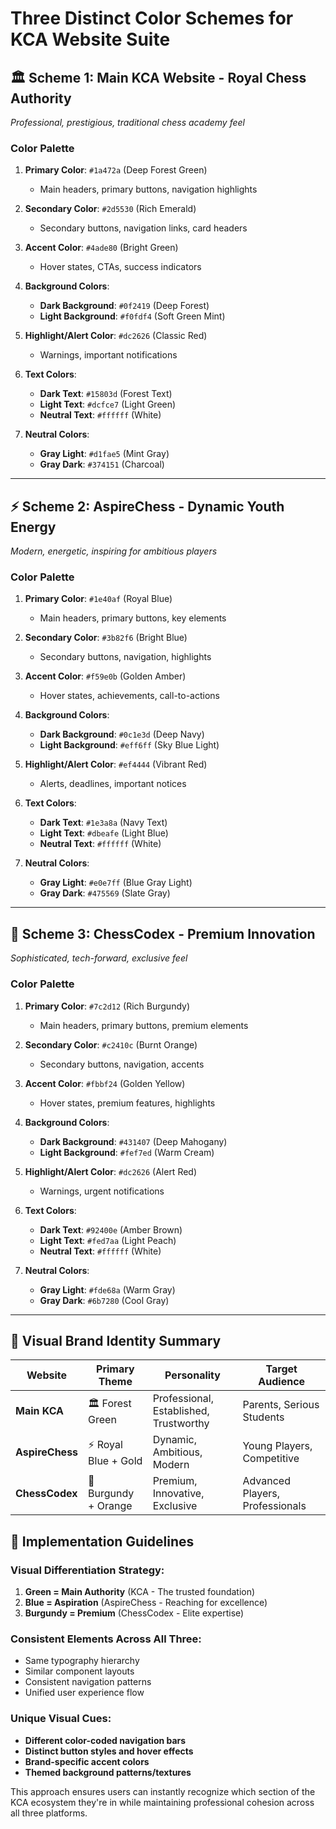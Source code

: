 # Three Distinct Color Schemes for KCA Website Suite

## 🏛️ **Scheme 1: Main KCA Website - Royal Chess Authority**
*Professional, prestigious, traditional chess academy feel*

### Color Palette
1. **Primary Color**: `#1a472a` (Deep Forest Green)
   - Main headers, primary buttons, navigation highlights

2. **Secondary Color**: `#2d5530` (Rich Emerald)
   - Secondary buttons, navigation links, card headers

3. **Accent Color**: `#4ade80` (Bright Green)
   - Hover states, CTAs, success indicators

4. **Background Colors**:
   - **Dark Background**: `#0f2419` (Deep Forest)
   - **Light Background**: `#f0fdf4` (Soft Green Mint)

5. **Highlight/Alert Color**: `#dc2626` (Classic Red)
   - Warnings, important notifications

6. **Text Colors**:
   - **Dark Text**: `#15803d` (Forest Text)
   - **Light Text**: `#dcfce7` (Light Green)
   - **Neutral Text**: `#ffffff` (White)

7. **Neutral Colors**:
   - **Gray Light**: `#d1fae5` (Mint Gray)
   - **Gray Dark**: `#374151` (Charcoal)

---

## ⚡ **Scheme 2: AspireChess - Dynamic Youth Energy**
*Modern, energetic, inspiring for ambitious players*

### Color Palette
1. **Primary Color**: `#1e40af` (Royal Blue)
   - Main headers, primary buttons, key elements

2. **Secondary Color**: `#3b82f6` (Bright Blue)
   - Secondary buttons, navigation, highlights

3. **Accent Color**: `#f59e0b` (Golden Amber)
   - Hover states, achievements, call-to-actions

4. **Background Colors**:
   - **Dark Background**: `#0c1e3d` (Deep Navy)
   - **Light Background**: `#eff6ff` (Sky Blue Light)

5. **Highlight/Alert Color**: `#ef4444` (Vibrant Red)
   - Alerts, deadlines, important notices

6. **Text Colors**:
   - **Dark Text**: `#1e3a8a` (Navy Text)
   - **Light Text**: `#dbeafe` (Light Blue)
   - **Neutral Text**: `#ffffff` (White)

7. **Neutral Colors**:
   - **Gray Light**: `#e0e7ff` (Blue Gray Light)
   - **Gray Dark**: `#475569` (Slate Gray)

---

## 🎯 **Scheme 3: ChessCodex - Premium Innovation**
*Sophisticated, tech-forward, exclusive feel*

### Color Palette
1. **Primary Color**: `#7c2d12` (Rich Burgundy)
   - Main headers, primary buttons, premium elements

2. **Secondary Color**: `#c2410c` (Burnt Orange)
   - Secondary buttons, navigation, accents

3. **Accent Color**: `#fbbf24` (Golden Yellow)
   - Hover states, premium features, highlights

4. **Background Colors**:
   - **Dark Background**: `#431407` (Deep Mahogany)
   - **Light Background**: `#fef7ed` (Warm Cream)

5. **Highlight/Alert Color**: `#dc2626` (Alert Red)
   - Warnings, urgent notifications

6. **Text Colors**:
   - **Dark Text**: `#92400e` (Amber Brown)
   - **Light Text**: `#fed7aa` (Light Peach)
   - **Neutral Text**: `#ffffff` (White)

7. **Neutral Colors**:
   - **Gray Light**: `#fde68a` (Warm Gray)
   - **Gray Dark**: `#6b7280` (Cool Gray)

---

## 🎨 **Visual Brand Identity Summary**

| Website | Primary Theme | Personality | Target Audience |
|---------|---------------|-------------|-----------------|
| **Main KCA** | 🏛️ Forest Green | Professional, Established, Trustworthy | Parents, Serious Students |
| **AspireChess** | ⚡ Royal Blue + Gold | Dynamic, Ambitious, Modern | Young Players, Competitive |
| **ChessCodex** | 🎯 Burgundy + Orange | Premium, Innovative, Exclusive | Advanced Players, Professionals |

## 📱 **Implementation Guidelines**

### Visual Differentiation Strategy:
1. **Green = Main Authority** (KCA - The trusted foundation)
2. **Blue = Aspiration** (AspireChess - Reaching for excellence)  
3. **Burgundy = Premium** (ChessCodex - Elite expertise)

### Consistent Elements Across All Three:
- Same typography hierarchy
- Similar component layouts
- Consistent navigation patterns
- Unified user experience flow

### Unique Visual Cues:
- **Different color-coded navigation bars**
- **Distinct button styles and hover effects**
- **Brand-specific accent colors**
- **Themed background patterns/textures**

This approach ensures users can instantly recognize which section of the KCA ecosystem they're in while maintaining professional cohesion across all three platforms.